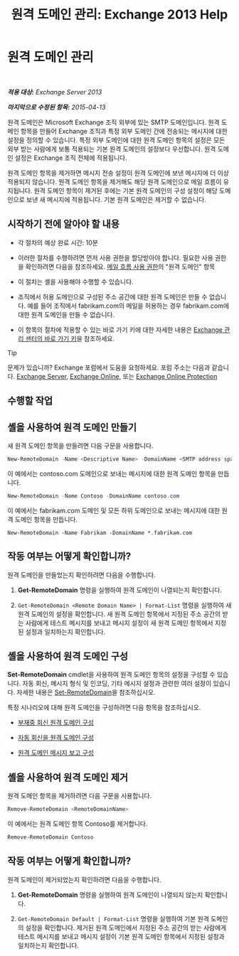 ﻿---
title: '원격 도메인 관리: Exchange 2013 Help'
TOCTitle: 원격 도메인 관리
ms:assetid: 41a86907-bd9e-40d0-94d3-6deb95a0bffa
ms:mtpsurl: https://technet.microsoft.com/ko-kr/library/Aa997639(v=EXCHG.150)
ms:contentKeyID: 52057944
ms.date: 05/22/2018
mtps_version: v=EXCHG.150
f1_keywords:
- Microsoft.Exchange.Management.SnapIn.Esm.OrganizationConfiguration.NewRemoteDomainWizardForm.NewRemoteDomainWizardPage
ms.translationtype: MT
---

# 원격 도메인 관리

 

_**적용 대상:** Exchange Server 2013_

_**마지막으로 수정된 항목:** 2015-04-13_

원격 도메인은 Microsoft Exchange 조직 외부에 있는 SMTP 도메인입니다. 원격 도메인 항목을 만들어 Exchange 조직과 특정 외부 도메인 간에 전송되는 메시지에 대한 설정을 정의할 수 있습니다. 특정 외부 도메인에 대한 원격 도메인 항목의 설정은 모든 외부 받는 사람에게 보통 적용되는 기본 원격 도메인의 설정보다 우선합니다. 원격 도메인 설정은 Exchange 조직 전체에 적용됩니다.

원격 도메인 항목을 제거하면 메시지 전송 설정이 원격 도메인에 보낸 메시지에 더 이상 적용되지 않습니다. 원격 도메인 항목을 제거해도 해당 원격 도메인으로 메일 흐름이 유지됩니다. 원격 도메인 항목이 제거된 후에는 기본 원격 도메인의 구성 설정이 해당 도메인으로 보낸 새 메시지에 적용됩니다. 기본 원격 도메인은 제거할 수 없습니다.

## 시작하기 전에 알아야 할 내용

  - 각 절차의 예상 완료 시간: 10분

  - 이러한 절차를 수행하려면 먼저 사용 권한을 할당받아야 합니다. 필요한 사용 권한을 확인하려면 다음을 참조하세요. [메일 흐름 사용 권한](mail-flow-permissions-exchange-2013-help.md)의 "원격 도메인" 항목

  - 이 절차는 셸을 사용해야 수행할 수 있습니다.

  - 조직에서 허용 도메인으로 구성된 주소 공간에 대한 원격 도메인은 만들 수 없습니다. 예를 들어 조직에서 fabrikam.com의 메일을 허용하는 경우 fabrikam.com에 대한 원격 도메인을 만들 수 없습니다.

  - 이 항목의 절차에 적용할 수 있는 바로 가기 키에 대한 자세한 내용은 [Exchange 관리 센터의 바로 가기 키](keyboard-shortcuts-in-the-exchange-admin-center-exchange-online-protection-help.md)을 참조하세요.


> [!TIP]
> 문제가 있습니까? Exchange 포럼에서 도움을 요청하세요. 포럼 주소는 다음과 같습니다. <A href="https://go.microsoft.com/fwlink/p/?linkid=60612">Exchange Server</A>, <A href="https://go.microsoft.com/fwlink/p/?linkid=267542">Exchange Online</A>, 또는 <A href="https://go.microsoft.com/fwlink/p/?linkid=285351">Exchange Online Protection</A>



## 수행할 작업

## 셸을 사용하여 원격 도메인 만들기

새 원격 도메인 항목을 만들려면 다음 구문을 사용합니다.

```powershell
New-RemoteDomain -Name <Descriptive Name> -DomainName <SMTP address space>
```

이 예에서는 contoso.com 도메인으로 보내는 메시지에 대한 원격 도메인 항목을 만듭니다.

```powershell
New-RemoteDomain -Name Contoso -DomainName contoso.com
```

이 예에서는 fabrikam.com 도메인 및 모든 하위 도메인으로 보내는 메시지에 대한 원격 도메인 항목을 만듭니다.

    New-RemoteDomain -Name Fabrikam -DomainName *.fabrikam.com

## 작동 여부는 어떻게 확인합니까?

원격 도메인을 만들었는지 확인하려면 다음을 수행합니다.

1.  **Get-RemoteDomain** 명령을 실행하여 원격 도메인이 나열되는지 확인합니다.

2.  `Get-RemoteDomain <Remote Domain Name> | Format-List` 명령을 실행하여 새 원격 도메인의 설정을 확인합니다. 새 원격 도메인 항목에서 지정된 주소 공간의 받는 사람에게 테스트 메시지를 보내고 메시지 설정이 새 원격 도메인 항목에서 지정된 설정과 일치하는지 확인합니다.

## 셸을 사용하여 원격 도메인 구성

**Set-RemoteDomain** cmdlet을 사용하여 원격 도메인 항목의 설정을 구성할 수 있습니다. 자동 회신, 메시지 형식 및 인코딩, 기타 메시지 설정과 관련한 여러 설정이 있습니다. 자세한 내용은 [Set-RemoteDomain](https://technet.microsoft.com/ko-kr/library/aa997857\(v=exchg.150\))을 참조하십시오.

특정 시나리오에 대해 원격 도메인을 구성하려면 다음 항목을 참조하십시오.

  - [부재중 회신 원격 도메인 구성](configure-remote-domain-out-of-office-replies-exchange-2013-help.md)

  - [자동 회신을 원격 도메인 구성](configure-remote-domain-automatic-replies-exchange-2013-help.md)

  - [원격 도메인 메시지 보고 구성](configure-remote-domain-message-reporting-exchange-2013-help.md)

## 셸을 사용하여 원격 도메인 제거

원격 도메인 항목을 제거하려면 다음 구문을 사용합니다.

```powershell
Remove-RemoteDomain <RemoteDomainName>
```

이 예에서는 원격 도메인 항목 Contoso를 제거합니다.

```powershell
Remove-RemoteDomain Contoso
```

## 작동 여부는 어떻게 확인합니까?

원격 도메인이 제거되었는지 확인하려면 다음을 수행합니다.

1.  **Get-RemoteDomain** 명령을 실행하여 원격 도메인이 나열되지 않는지 확인합니다.

2.  `Get-RemoteDomain Default | Format-List` 명령을 실행하여 기본 원격 도메인의 설정을 확인합니다. 제거된 원격 도메인에서 지정된 주소 공간의 받는 사람에게 테스트 메시지를 보내고 메시지 설정이 기본 원격 도메인 항목에서 지정된 설정과 일치하는지 확인합니다.

